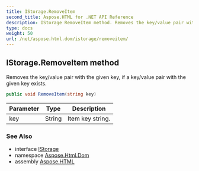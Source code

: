 ```yaml
---
title: IStorage.RemoveItem
second_title: Aspose.HTML for .NET API Reference
description: IStorage RemoveItem method. Removes the key/value pair with the given key if a key/value pair with the given key exists
type: docs
weight: 50
url: /net/aspose.html.dom/istorage/removeitem/
---
```

## IStorage.RemoveItem method

Removes the key/value pair with the given key, if a key/value pair with the given key exists.

```csharp
public void RemoveItem(string key)
```

| Parameter | Type | Description |
| --- | --- | --- |
| key | String | Item key string. |

### See Also

* interface [IStorage](../)
* namespace [Aspose.Html.Dom](../../../aspose.html.dom/)
* assembly [Aspose.HTML](../../../)
